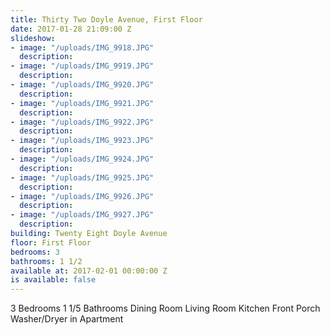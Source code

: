 ```yaml
---
title: Thirty Two Doyle Avenue, First Floor
date: 2017-01-28 21:09:00 Z
slideshow:
- image: "/uploads/IMG_9918.JPG"
  description:
- image: "/uploads/IMG_9919.JPG"
  description:
- image: "/uploads/IMG_9920.JPG"
  description:
- image: "/uploads/IMG_9921.JPG"
  description:
- image: "/uploads/IMG_9922.JPG"
  description:
- image: "/uploads/IMG_9923.JPG"
  description:
- image: "/uploads/IMG_9924.JPG"
  description:
- image: "/uploads/IMG_9925.JPG"
  description:
- image: "/uploads/IMG_9926.JPG"
  description:
- image: "/uploads/IMG_9927.JPG"
  description:
building: Twenty Eight Doyle Avenue
floor: First Floor
bedrooms: 3
bathrooms: 1 1/2
available at: 2017-02-01 00:00:00 Z
is available: false
---
```


3 Bedrooms
1 1/5 Bathrooms
Dining Room
Living Room
Kitchen
Front Porch
Washer/Dryer in Apartment
